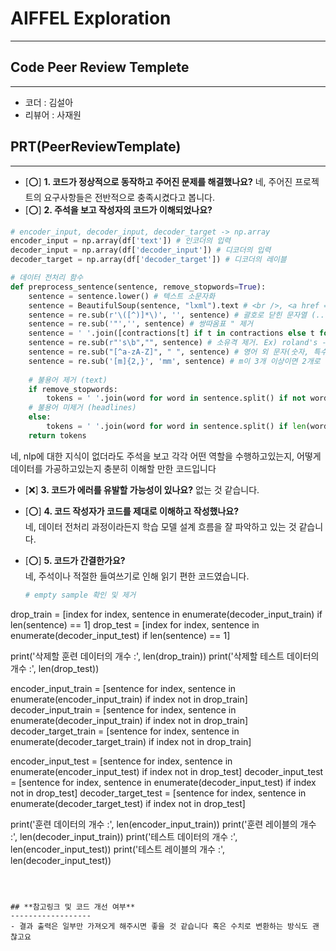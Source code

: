 # AIFFEL Exploration
----  
## **Code Peer Review Templete**
------------------
- 코더 : 김설아
- 리뷰어 : 사재원

## **PRT(PeerReviewTemplate)**  
------------------  
- [&#x2B55;] **1. 코드가 정상적으로 동작하고 주어진 문제를 해결했나요?**
  네, 주어진 프로젝트의 요구사항들은 전반적으로 충족시켰다고 봅니다. 
- [&#x2B55;] **2. 주석을 보고 작성자의 코드가 이해되었나요?**  
```python
# encoder_input, decoder_input, decoder_target -> np.array
encoder_input = np.array(df['text']) # 인코더의 입력
decoder_input = np.array(df['decoder_input']) # 디코더의 입력
decoder_target = np.array(df['decoder_target']) # 디코더의 레이블
```

```python
# 데이터 전처리 함수
def preprocess_sentence(sentence, remove_stopwords=True):
    sentence = sentence.lower() # 텍스트 소문자화
    sentence = BeautifulSoup(sentence, "lxml").text # <br />, <a href = ...> 등의 html 태그 제거
    sentence = re.sub(r'\([^)]*\)', '', sentence) # 괄호로 닫힌 문자열 (...) 제거 Ex) my husband (and myself!) for => my husband for
    sentence = re.sub('"','', sentence) # 쌍따옴표 " 제거
    sentence = ' '.join([contractions[t] if t in contractions else t for t in sentence.split(" ")]) # 약어 정규화
    sentence = re.sub(r"'s\b","", sentence) # 소유격 제거. Ex) roland's -> roland
    sentence = re.sub("[^a-zA-Z]", " ", sentence) # 영어 외 문자(숫자, 특수문자 등) 공백으로 변환
    sentence = re.sub('[m]{2,}', 'mm', sentence) # m이 3개 이상이면 2개로 변경. Ex) ummmmmmm yeah -> umm yeah
    
    # 불용어 제거 (text)
    if remove_stopwords:
        tokens = ' '.join(word for word in sentence.split() if not word in stopwords.words('english') if len(word) > 1)
    # 불용어 미제거 (headlines)
    else:
        tokens = ' '.join(word for word in sentence.split() if len(word) > 1)
    return tokens
```

  네, nlp에 대한 지식이 없더라도 주석을 보고 각각 어떤 역할을 수행하고있는지, 어떻게 데이터를 가공하고있는지 충분히 이해할 만한 코드입니다

- [&#x274C;] **3. 코드가 에러를 유발할 가능성이 있나요?**
  없는 것 같습니다. 


- [&#x2B55;] **4. 코드 작성자가 코드를 제대로 이해하고 작성했나요?**  
  네, 데이터 전처리 과정이라든지 학습 모델 설계 흐름을 잘 파악하고 있는 것 같습니다.



- [&#x2B55;] **5. 코드가 간결한가요?**  
  네, 주석이나 적절한 들여쓰기로 인해 읽기 편한 코드였습니다.
  ```python
  # empty sample 확인 및 제거
drop_train = [index for index, sentence in enumerate(decoder_input_train) if len(sentence) == 1]
drop_test = [index for index, sentence in enumerate(decoder_input_test) if len(sentence) == 1]

print('삭제할 훈련 데이터의 개수 :', len(drop_train))
print('삭제할 테스트 데이터의 개수 :', len(drop_test))

encoder_input_train = [sentence for index, sentence in enumerate(encoder_input_train) if index not in drop_train]
decoder_input_train = [sentence for index, sentence in enumerate(decoder_input_train) if index not in drop_train]
decoder_target_train = [sentence for index, sentence in enumerate(decoder_target_train) if index not in drop_train]

encoder_input_test = [sentence for index, sentence in enumerate(encoder_input_test) if index not in drop_test]
decoder_input_test = [sentence for index, sentence in enumerate(decoder_input_test) if index not in drop_test]
decoder_target_test = [sentence for index, sentence in enumerate(decoder_target_test) if index not in drop_test]

print('훈련 데이터의 개수 :', len(encoder_input_train))
print('훈련 레이블의 개수 :', len(decoder_input_train))
print('테스트 데이터의 개수 :', len(encoder_input_test))
print('테스트 레이블의 개수 :', len(decoder_input_test))
  ```



## **참고링크 및 코드 개선 여부**  
------------------  
- 결과 출력은 일부만 가져오게 해주시면 좋을 것 같습니다 혹은 수치로 변환하는 방식도 괜찮고요
    
